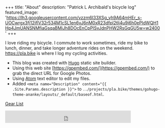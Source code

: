 +++
title: "About"
description: "Patrick L Archibald's bicycle log"
featured_image: 'https://lh3.googleusercontent.com/vzzm6I33XSg_yh9A64mHEr_s-UOCwrgx3fj12jflV32r534M1cSL1en6vJ6nM0xR23dfpl2tlj4u9i6h0ePIdWQH1Hp4JmUANSNMfiaGsqaBMiJh8DOcEnCpPlSvJdnPHW2RsGqGU5w=w2400'
+++

I love riding my bicycle. I commute to work sometimes, ride my bike to lunch, dinner, and take longer adventure rides on the weekend. https://pla.bike is where I log my cycling activities.


* This blog was created with [Hugo](https://gohugo.io/) static site builder.
* Using this web site  [https://gpembed.com/](https://gpembed.com/) to grab the direct URL for Google Photos.
* Using [Atom](https://atom.io/) text editor to edit my files.
* Added `<meta name="Description" content="{{ .Site.Params.description }}">` to `../projects/pla.bike/themes/gohugo-theme-ananke/layouts/_default/baseof.html`.


[Gear List](/posts/gear/)

<iframe src="https://duckduckgo.com/search.html?site=pla.bike&prefill=Search pla.bike" style="overflow:hidden;margin:0;padding:0;width:408px;height:40px;" frameborder="0"></iframe>

